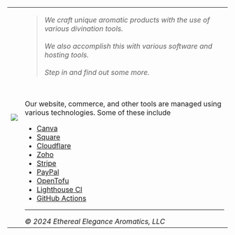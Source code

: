 <html>
  <body>
    <table border="0">
      <tr>
        <td>
          <aside>
            <img src="https://avatars.githubusercontent.com/u/106641881?s=400&u=ac2a29796094af65b867ee114e93d4a59a78bf41&v=4" />
          </aside>
        </td>
          <td>
            <main>
              <blockquote>
                <div><i>We craft unique aromatic products with the use of various divination tools.</i></div>
                <br/>
                <div><i>We also accomplish this with various software and hosting tools.</i></div>
                <br/>
                <div><i>Step in and find out some more.</i></div>
              </blockquote>
              <br />
              <p>Our website, commerce, and other tools are managed using various technologies. Some of these include</p>
              <ul>
                <li><a href="https://canva.com/">Canva</a></li>
                <li><a href="https://squareup.com/">Square</a></li>
                <li><a href="https://cloudflare.com/">Cloudflare</a></li>
                <li><a href="https://zoho.com">Zoho</a></li>
                <li><a href="https://stripe.com">Stripe</a></li>
                <li><a href="https://paypal.com">PayPal</a></li>
                <li><a href="https://opentofu.org/">OpenTofu</a></li>
                <li><a href="https://googlechrome.github.io/lighthouse-ci/">Lighthouse CI</a></li>
                <li><a href="https://github.com/features/actions">GitHub Actions</a></li>
              </ul>
              <hr />
              <i>&copy; 2024 Ethereal Elegance Aromatics, LLC</i>
            </main>
          </td>
      </tr>
    </table>
  </body>
</html>